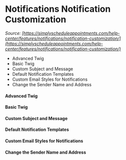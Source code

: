 # Notifications Notification Customization


*Source: [https://simplyscheduleappointments.com/help-center/features/notifications/notification-customization/](https://simplyscheduleappointments.com/help-center/features/notifications/notification-customization/)*

- Advanced Twig
- Basic Twig
- Custom Subject and Message
- Default Notification Templates
- Custom Email Styles for Notifications
- Change the Sender Name and Address

#### Advanced Twig

#### Basic Twig

#### Custom Subject and Message

#### Default Notification Templates

#### Custom Email Styles for Notifications

#### Change the Sender Name and Address
